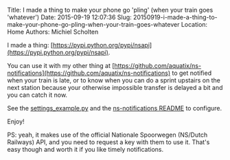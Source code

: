 Title: I made a thing to make your phone go 'pling' (when your train goes 'whatever')
Date: 2015-09-19 12:07:36
Slug: 20150919-i-made-a-thing-to-make-your-phone-go-pling-when-your-train-goes-whatever
Location: Home
Authors: Michiel Scholten

I made a thing: [https://pypi.python.org/pypi/nsapi](https://pypi.python.org/pypi/nsapi).

You can use it with my other thing at [https://github.com/aquatix/ns-notifications](https://github.com/aquatix/ns-notifications) to get notified when your train is late, or to know when you can do a sprint upstairs on the next station because your otherwise impossible transfer is delayed a bit and you can catch it now.

See the [settings_example.py](https://github.com/aquatix/ns-notifications/blob/master/settings_example.py) and the [ns-notifications README](https://github.com/aquatix/ns-notifications/blob/master/README.md) to configure.

Enjoy!

PS: yeah, it makes use of the official Nationale Spoorwegen (NS/Dutch Railways) API, and you need to request a key with them to use it. That's easy though and worth it if you like timely notifications.